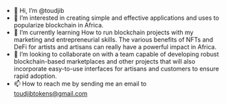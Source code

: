 - 👋 Hi, I’m @toudjib
- 👀 I’m interested in creating simple and effective applications and uses to popularize blockchain in Africa.
- 🌱 I’m currently learning How to run blockchain projects with my marketing and entrepreneurial skills. The various benefits of NFTs and DeFi for artists and artisans can really have a powerful impact in Africa. 
- 💞️ I’m looking to collaborate on with a team capable of developing robust blockchain-based marketplaces and other projects that will also incorporate easy-to-use interfaces for artisans and customers to ensure rapid adoption.
- 📫 How to reach me by sending me an email to toudjibtokens@gmail.com

